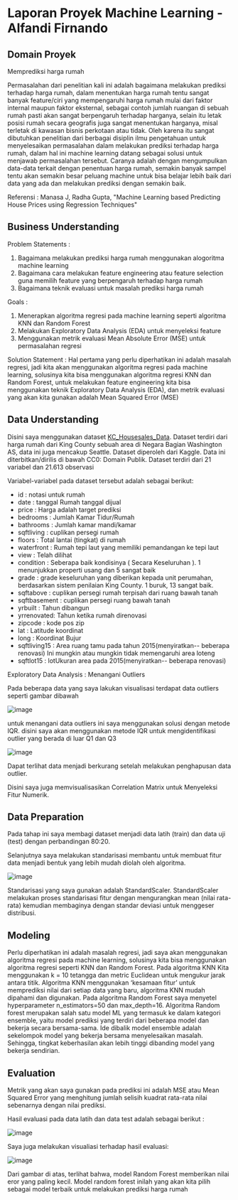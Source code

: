 # Laporan Proyek Machine Learning - Alfandi Firnando

## Domain Proyek

Memprediksi harga rumah

Permasalahan dari penelitian kali ini adalah bagaimana melakukan prediksi terhadap harga rumah, dalam menentukan harga rumah tentu sangat banyak feature/ciri yang mempengaruhi harga rumah mulai dari faktor internal maupun faktor eksternal, sebagai contoh jumlah ruangan di sebuah rumah pasti akan sangat berpengaruh terhadap harganya, selain itu letak posisi rumah secara geografis juga sangat menentukan harganya, misal terletak di kawasan bisnis perkotaan atau tidak. Oleh karena itu sangat dibutuhkan penelitian dari berbagai disiplin ilmu pengetahuan untuk menyelesaikan permasalahan dalam melakukan prediksi terhadap harga rumah, dalam hal ini machine learning datang sebagai solusi untuk menjawab permasalahan tersebut. Caranya adalah dengan mengumpulkan data-data terkait dengan penentuan harga rumah, semakin banyak sampel tentu akan semakin besar peluang machine untuk bisa belajar lebih baik dari data yang ada dan melakukan prediksi dengan semakin baik.

Referensi : Manasa J, Radha Gupta, "Machine Learning based Predicting House Prices using Regression Techniques"

## Business Understanding

Problem Statements :
1. Bagaimana melakukan prediksi harga rumah menggunakan alogoritma machine learning
2. Bagaimana cara melakukan feature engineering atau feature selection guna memilih feature yang berpengaruh terhadap harga rumah
3. Bagaimana teknik evaluasi untuk masalah prediksi harga rumah

Goals :
1. Menerapkan algoritma regresi pada machine learning seperti algoritma KNN dan Random Forest
2. Melakukan Exploratory Data Analysis (EDA) untuk menyeleksi feature
3. Menggunakan metrik evaluasi Mean Absolute Error (MSE) untuk permasalahan regresi

Solution Statement : Hal pertama yang perlu diperhatikan ini adalah masalah regresi, jadi kita akan menggunakan algoritma regresi pada machine learning, solusinya kita bisa menggunakan algoritma regresi KNN dan Random Forest, untuk melakukan feature engineering kita bisa menggunakan teknik Exploratory Data Analysis (EDA), dan metrik evaluasi yang akan kita gunakan adalah Mean Squared Error (MSE)

## Data Understanding

Disini saya menggunakan dataset [KC_Housesales_Data](https://www.kaggle.com/swathiachath/kc-housesales-data).
Dataset terdiri dari harga rumah dari King County sebuah area di Negara Bagian Washington AS, data ini juga mencakup Seattle. Dataset diperoleh dari Kaggle. Data ini diterbitkan/dirilis di bawah CC0: Domain Publik. Dataset terdiri dari 21 variabel dan 21.613 observasi

Variabel-variabel pada dataset tersebut adalah sebagai berikut:
- id : notasi untuk rumah
- date : tanggal Rumah tanggal dijual
- price : Harga adalah target prediksi
- bedrooms : Jumlah Kamar Tidur/Rumah
- bathrooms : Jumlah kamar mandi/kamar
- sqftliving : cuplikan persegi rumah
- floors : Total lantai (tingkat) di rumah
- waterfront : Rumah tepi laut yang memiliki pemandangan ke tepi laut
- view : Telah dilihat
- condition :  Seberapa baik kondisinya ( Secara Keseluruhan ). 1 menunjukkan properti usang dan 5 sangat baik
- grade : grade keseluruhan yang diberikan kepada unit perumahan, berdasarkan sistem penilaian King County. 1 buruk, 13 sangat baik.
- sqftabove : cuplikan persegi rumah terpisah dari ruang bawah tanah
- sqftbasement :  cuplikan persegi ruang bawah tanah
- yrbuilt : Tahun dibangun 
- yrrenovated: Tahun ketika rumah direnovasi
- zipcode : kode pos zip
- lat : Latitude koordinat
- long : Koordinat Bujur
- sqftliving15 : Area ruang tamu pada tahun 2015(menyiratkan-- beberapa renovasi) Ini mungkin atau mungkin tidak memengaruhi area loteng
- sqftlot15 : lotUkuran area pada 2015(menyiratkan-- beberapa renovasi)

Exploratory Data Analysis : Menangani Outliers

Pada beberapa data yang saya lakukan visualisasi terdapat data outliers seperti gambar dibawah

![image](https://user-images.githubusercontent.com/50938896/156042655-cfac108b-d244-455d-aa62-52d5a275e23d.png)

untuk menangani data outliers ini saya menggunakan solusi dengan metode IQR. disini saya akan menggunakan metode IQR untuk mengidentifikasi outlier yang berada di luar Q1 dan Q3

![image](https://user-images.githubusercontent.com/50938896/156042971-7d8319c7-e1f9-4a7e-a6d6-dabaf95a4914.png)

Dapat terlihat data menjadi berkurang setelah melakukan penghapusan data outlier.

Disini saya juga memvisualisasikan Correlation Matrix untuk Menyeleksi Fitur Numerik.

## Data Preparation

Pada tahap ini saya membagi dataset menjadi data latih (train) dan data uji (test) dengan perbandingan 80:20.

Selanjutnya saya melakukan standarisasi membantu untuk membuat fitur data menjadi bentuk yang lebih mudah diolah oleh algoritma.

![image](https://user-images.githubusercontent.com/50938896/156043819-1ce59b06-387a-46bf-8448-c67a24757793.png)

Standarisasi yang saya gunakan adalah StandardScaler. StandardScaler melakukan proses standarisasi fitur dengan mengurangkan mean (nilai rata-rata) kemudian membaginya dengan standar deviasi untuk menggeser distribusi.

## Modeling

Perlu diperhatikan ini adalah masalah regresi, jadi saya akan menggunakan algoritma regresi pada machine learning, solusinya kita bisa menggunakan algoritma regresi seperti KNN dan Random Forest. 
Pada algoritma KNN Kita menggunakan k = 10 tetangga dan metric Euclidean untuk mengukur jarak antara titik. Algoritma KNN menggunakan ‘kesamaan fitur’ untuk memprediksi nilai dari setiap data yang baru,  algoritma KNN mudah dipahami dan digunakan.
Pada algoritma Random Forest saya menyetel hyperparameter n_estimators=50 dan max_depth=16. Algoritma Random forest merupakan salah satu model ML yang termasuk ke dalam kategori ensemble, yaitu model prediksi yang terdiri dari beberapa model dan bekerja secara bersama-sama. Ide dibalik model ensemble adalah sekelompok model yang bekerja bersama menyelesaikan masalah. Sehingga, tingkat keberhasilan akan lebih tinggi dibanding model yang bekerja sendirian.

## Evaluation

Metrik yang akan saya gunakan pada prediksi ini adalah MSE atau Mean Squared Error yang menghitung jumlah selisih kuadrat rata-rata nilai sebenarnya dengan nilai prediksi.

Hasil evaluasi pada data latih dan data test adalah sebagai berikut :

![image](https://user-images.githubusercontent.com/50938896/156045496-a263ea2d-ec07-4faa-99c1-9fc8fc062f5a.png)

Saya juga melakukan visualiasi terhadap hasil evaluasi:

![image](https://user-images.githubusercontent.com/50938896/156045639-2f119dca-665b-4a36-8eda-494de2991603.png)

Dari gambar di atas, terlihat bahwa, model Random Forest memberikan nilai eror yang paling kecil. Model random forest inilah yang akan kita pilih sebagai model terbaik untuk melakukan prediksi harga rumah
